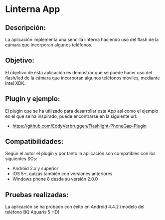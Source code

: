 Linterna App
============

Descripción:
------------
La aplicación implementa una sencilla linterna haciendo uso del flash de la cámara que incorporan algunos teléfonos.

Objetivo:
---------
El objetivo de esta aplicación es demostrar que se puede hacer uso del flash/led de la cámara que incorporan algunos teléfonos móviles, mediante Intel XDK.

Plugin y ejemplo:
-----------------
El plugin que se ha utilizado para desarrollar esta App así como el ejemplo en el que se ha inspirado, puede encontrarse en la siguiente url:
 -  https://github.com/EddyVerbruggen/Flashlight-PhoneGap-Plugin
 
Compatibilidades:
-----------------
Según el autor el plugin y por tanto la aplicación son compatibles con los siguientes SOs:
* Android 2.x y superior
* iOS 5+, quizás también con versiones anteriores
* Windows phone 8 desde su versión 2.0.0

Pruebas realizadas:
-------------------
La aplicación se ha probado con éxito en Android 4.4.2 (modelo del teléfono BQ Aquaris 5 HD)
